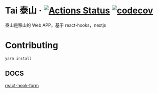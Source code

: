 # Tai 泰山  &middot; [![Actions Status](https://github.com/yishanzhilu/tai/workflows/Main%20Test/badge.svg)](https://github.com/{owner}/{repo}/actions) [![codecov](https://codecov.io/gh/yishanzhilu/tai/branch/master/graph/badge.svg)](https://codecov.io/gh/yishanzhilu/tai)

泰山是移山的 Web APP，基于 react-hooks，nextjs

# Contributing

```
yarn install
```

## DOCS

[react-hook-form](https://react-hook-form.com/)
